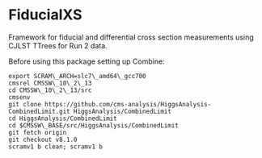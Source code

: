 # FiducialXS

Framework for fiducial and differential cross section measurements using CJLST TTrees for Run 2 data.

Before using this package setting up Combine:
```
export SCRAM\_ARCH=slc7\_amd64\_gcc700
cmsrel CMSSW\_10\_2\_13
cd CMSSW\_10\_2\_13/src
cmsenv
git clone https://github.com/cms-analysis/HiggsAnalysis-CombinedLimit.git HiggsAnalysis/CombinedLimit
cd HiggsAnalysis/CombinedLimit
cd $CMSSW\_BASE/src/HiggsAnalysis/CombinedLimit
git fetch origin
git checkout v8.1.0
scramv1 b clean; scramv1 b
```
